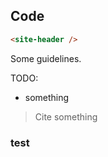 ## Code

```html
<site-header />
```

Some guidelines.

TODO:

* something

> Cite something

### test
